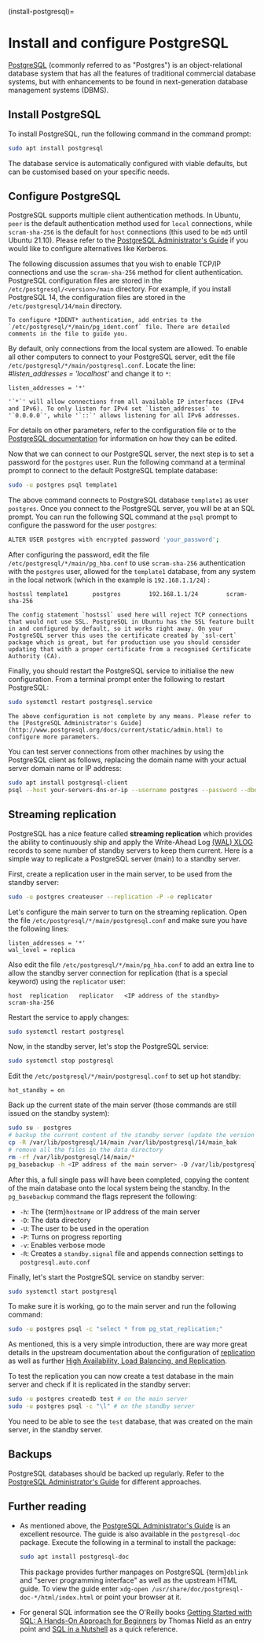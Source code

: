 (install-postgresql)=
# Install and configure PostgreSQL

[PostgreSQL](https://www.postgresql.org/) (commonly referred to as "Postgres") is an object-relational database system that has all the features of traditional commercial database systems, but with enhancements to be found in next-generation database management systems (DBMS).

## Install PostgreSQL

To install PostgreSQL, run the following command in the command prompt:

```bash
sudo apt install postgresql
```

The database service is automatically configured with viable defaults, but can be customised based on your specific needs.

## Configure PostgreSQL

PostgreSQL supports multiple client authentication methods. In Ubuntu, `peer` is the default authentication method used for `local` connections, while `scram-sha-256` is the default for `host` connections (this used to be `md5` until Ubuntu 21.10). Please refer to the [PostgreSQL Administrator's Guide](http://www.postgresql.org/docs/current/static/admin.html) if you would like to configure alternatives like Kerberos.

The following discussion assumes that you wish to enable TCP/IP connections and use the `scram-sha-256` method for client authentication. PostgreSQL configuration files are stored in the `/etc/postgresql/<version>/main` directory. For example, if you install PostgreSQL 14, the configuration files are stored in the `/etc/postgresql/14/main` directory.

```{tip}
To configure *IDENT* authentication, add entries to the `/etc/postgresql/*/main/pg_ident.conf` file. There are detailed comments in the file to guide you.
```

By default, only connections from the local system are allowed. To enable all other computers to connect to your PostgreSQL server, edit the file `/etc/postgresql/*/main/postgresql.conf`. Locate the line: *\#listen\_addresses = 'localhost'* and change it to `*`:

```text
listen_addresses = '*'
```

```{note}
'`*`' will allow connections from all available IP interfaces (IPv4 and IPv6). To only listen for IPv4 set `listen_addresses` to '`0.0.0.0`', while '`::`' allows listening for all IPv6 addresses.
```

For details on other parameters, refer to the configuration file or to the [PostgreSQL documentation](https://www.postgresql.org/docs/) for information on how they can be edited.

Now that we can connect to our PostgreSQL server, the next step is to set a password for the `postgres` user. Run the following command at a terminal prompt to connect to the default PostgreSQL template database:

```bash
sudo -u postgres psql template1
```

The above command connects to PostgreSQL database `template1` as user `postgres`. Once you connect to the PostgreSQL server, you will be at an SQL prompt. You can run the following SQL command at the `psql` prompt to configure the password for the user `postgres`:

```bash
ALTER USER postgres with encrypted password 'your_password';
```

After configuring the password, edit the file `/etc/postgresql/*/main/pg_hba.conf` to use `scram-sha-256` authentication with the `postgres` user, allowed for the `template1` database, from any system in the local network (which in the example is `192.168.1.1/24`) :

```text
hostssl template1       postgres        192.168.1.1/24        scram-sha-256
```

```{note}
The config statement `hostssl` used here will reject TCP connections that would not use SSL. PostgreSQL in Ubuntu has the SSL feature built in and configured by default, so it works right away. On your PostgreSQL server this uses the certificate created by `ssl-cert` package which is great, but for production use you should consider updating that with a proper certificate from a recognised Certificate Authority (CA).
```

Finally, you should restart the PostgreSQL service to initialise the new configuration. From a terminal prompt enter the following to restart PostgreSQL:

```bash
sudo systemctl restart postgresql.service
``` 

```{warning}
The above configuration is not complete by any means. Please refer to the [PostgreSQL Administrator's Guide](http://www.postgresql.org/docs/current/static/admin.html) to configure more parameters.
```

You can test server connections from other machines by using the PostgreSQL client as follows, replacing the domain name with your actual server domain name or IP address:

```bash
sudo apt install postgresql-client
psql --host your-servers-dns-or-ip --username postgres --password --dbname template1
```

## Streaming replication

PostgreSQL has a nice feature called **streaming replication** which provides the ability to continuously ship and apply the Write-Ahead Log [(WAL) XLOG](http://www.postgresql.org/docs/current/static/wal.html) records to some number of standby servers to keep them current. Here is a simple way to replicate a PostgreSQL server (main) to a standby server.

First, create a replication user in the main server, to be used from the standby server:

```bash
sudo -u postgres createuser --replication -P -e replicator
```

Let's configure the main server to turn on the streaming replication. Open the file `/etc/postgresql/*/main/postgresql.conf` and make sure you have the following lines:

```text
listen_addresses = '*'
wal_level = replica
```

Also edit the file `/etc/postgresql/*/main/pg_hba.conf` to add an extra line to allow the standby server connection for replication (that is a special keyword) using the `replicator` user:

```text
host  replication   replicator   <IP address of the standby>      scram-sha-256
```

Restart the service to apply changes:

```bash
sudo systemctl restart postgresql
```

Now, in the standby server, let's stop the PostgreSQL service:

```bash
sudo systemctl stop postgresql
```

Edit the `/etc/postgresql/*/main/postgresql.conf` to set up hot standby:

```text
hot_standby = on
```

Back up the current state of the main server (those commands are still issued on the standby system):

```bash
sudo su - postgres
# backup the current content of the standby server (update the version of your postgres accordingly)
cp -R /var/lib/postgresql/14/main /var/lib/postgresql/14/main_bak
# remove all the files in the data directory
rm -rf /var/lib/postgresql/14/main/*
pg_basebackup -h <IP address of the main server> -D /var/lib/postgresql/14/main -U replicator -P -v -R
```

After this, a full single pass will have been completed, copying the content of the main database onto the local system being the standby. In the `pg_basebackup` command the flags represent the following:

* `-h`: The {term}`hostname` or IP address of the main server
* `-D`: The data directory
* `-U`: The user to be used in the operation
* `-P`: Turns on progress reporting
* `-v`: Enables verbose mode
* `-R`: Creates a `standby.signal` file and appends connection settings to `postgresql.auto.conf`

Finally, let's start the PostgreSQL service on standby server:

```bash
sudo systemctl start postgresql
```

To make sure it is working, go to the main server and run the following command:

```bash
sudo -u postgres psql -c "select * from pg_stat_replication;"
```

As mentioned, this is a very simple introduction, there are way more great details in the upstream documentation about the configuration of [replication](https://www.postgresql.org/docs/current/static/runtime-config-replication.html) as well as further [High Availability, Load Balancing, and Replication](https://www.postgresql.org/docs/current/static/high-availability.html).

To test the replication you can now create a test database in the main server and check if it is replicated in the standby server:

```bash
sudo -u postgres createdb test # on the main server
sudo -u postgres psql -c "\l" # on the standby server
```

You need to be able to see the `test` database, that was created on the main server, in the standby server.

## Backups

PostgreSQL databases should be backed up regularly. Refer to the [PostgreSQL Administrator's Guide](http://www.postgresql.org/docs/current/static/backup.html) for different approaches.

## Further reading

- As mentioned above, the [PostgreSQL Administrator's Guide](http://www.postgresql.org/docs/current/static/admin.html) is an excellent resource. The guide is also available in the `postgresql-doc` package. Execute the following in a terminal to install the package:
 
  ```bash
  sudo apt install postgresql-doc
  ```

  This package provides further manpages on PostgreSQL  {term}`dblink` and "server programming interface" as well as the upstream HTML guide. To view the guide enter `xdg-open /usr/share/doc/postgresql-doc-*/html/index.html` or point your browser at it.

- For general SQL information see the O'Reilly books [Getting Started with SQL: A Hands-On Approach for Beginners](http://shop.oreilly.com/product/0636920044994.do) by Thomas Nield as an entry point and [SQL in a Nutshell](http://shop.oreilly.com/product/9780596518851.do) as a quick reference.
